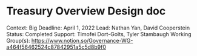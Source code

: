 # Treasury Overview Design doc

Context: Big
Deadline: April 1, 2022
Lead: Nathan Yan, David Cooperstein
Status: Completed
Support: Timofei Dort-Golts, Tyler Stambaugh
Working Group(s): https://www.notion.so/Governance-WG-a464f56462524c87842951a5c5d8b9f0